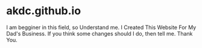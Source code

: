 # akdc.github.io
I am begginer in this field, so Understand me.
I Created This Website For My Dad's Business. If you think some changes should I do, then tell me.
Thank You.

